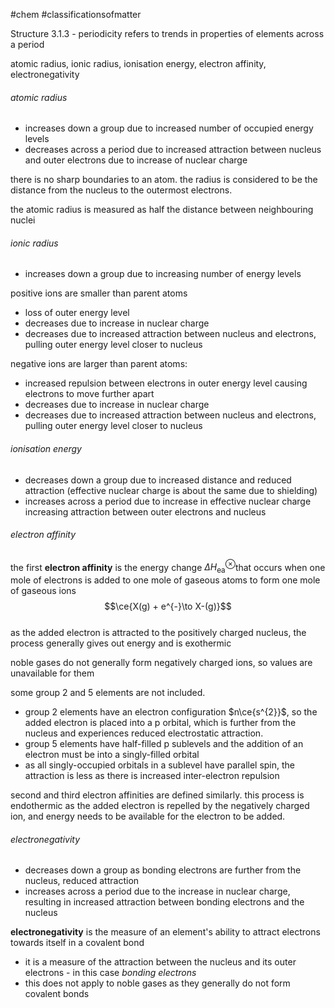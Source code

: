 #chem #classificationsofmatter  
  
Structure 3.1.3 - periodicity refers to trends in properties of elements across a period  
  
atomic radius, ionic radius, ionisation energy, electron affinity, electronegativity  
  
###### atomic radius  
- increases down a group due to increased number of occupied energy levels  
- decreases across a period due to increased attraction between nucleus and outer electrons due to increase of nuclear charge  
  
there is no sharp boundaries to an atom. the radius is considered to be the distance from the nucleus to the outermost electrons.  
  
the atomic radius is measured as half the distance between neighbouring nuclei  
  
###### ionic radius  
- increases down a group due to increasing number of energy levels  
  
positive ions are smaller than parent atoms  
- loss of outer energy level  
- decreases due to increase in nuclear charge  
- decreases due to increased attraction between nucleus and electrons, pulling outer energy level closer to nucleus  
  
negative ions are larger than parent atoms:  
- increased repulsion between electrons in outer energy level causing electrons to move further apart  
- decreases due to increase in nuclear charge  
- decreases due to increased attraction between nucleus and electrons, pulling outer energy level closer to nucleus  
  
###### ionisation energy  
- decreases down a group due to increased distance and reduced attraction (effective nuclear charge is about the same due to shielding)  
- increases across a period due to increase in effective nuclear charge increasing attraction between outer electrons and nucleus  
  
###### electron affinity  
the first **electron affinity** is the energy change $\Delta H^{\otimes}_{\text{ea}}$that occurs when one mole of electrons is added to one mole of gaseous atoms to form one mole of gaseous ions  
$$\ce{X(g) + e^{-}\to X-(g)}$$  
as the added electron is attracted to the positively charged nucleus, the process generally gives out energy and is exothermic  
  
noble gases do not generally form negatively charged ions, so values are unavailable for them  
  
some group 2 and 5 elements are not included.  
- group 2 elements have an electron configuration $n\ce{s^{2}}$, so the added electron is placed into a $\text{p}$ orbital, which is further from the nucleus and experiences reduced electrostatic attraction.   
- group 5 elements have half-filled $\text{p}$ sublevels and the addition of an electron must be into a singly-filled orbital  
- as all singly-occupied orbitals in a sublevel have parallel spin, the attraction is less as there is increased inter-electron repulsion  
  
second and third electron affinities are defined similarly. this process is endothermic as the added electron is repelled by the negatively charged ion, and energy needs to be available for the electron to be added.  
  
###### electronegativity  
- decreases down a group as bonding electrons are further from the nucleus, reduced attraction  
- increases across a period due to the increase in nuclear charge, resulting in increased attraction between bonding electrons and the nucleus  
  
**electronegativity** is the measure of an element's ability to attract electrons towards itself in a covalent bond  
  
- it is a measure of the attraction between the nucleus and its outer electrons - in this case *bonding electrons*  
- this does not apply to noble gases as they generally do not form covalent bonds  
  
